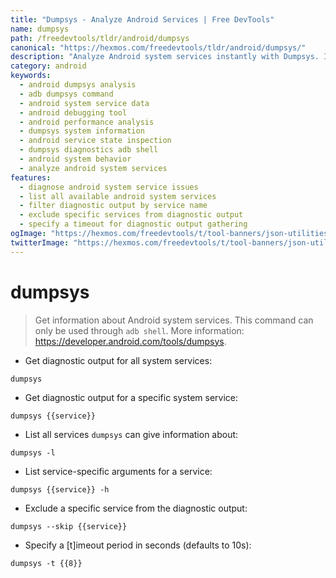```yaml
---
title: "Dumpsys - Analyze Android Services | Free DevTools"
name: dumpsys
path: /freedevtools/tldr/android/dumpsys
canonical: "https://hexmos.com/freedevtools/tldr/android/dumpsys/"
description: "Analyze Android system services instantly with Dumpsys. Inspect service states, diagnose issues, and gather diagnostic data. Free online tool, no registration required."
category: android
keywords:
  - android dumpsys analysis
  - adb dumpsys command
  - android system service data
  - android debugging tool
  - android performance analysis
  - dumpsys system information
  - android service state inspection
  - dumpsys diagnostics adb shell
  - android system behavior
  - analyze android system services
features:
  - diagnose android system service issues
  - list all available android system services
  - filter diagnostic output by service name
  - exclude specific services from diagnostic output
  - specify a timeout for diagnostic output gathering
ogImage: "https://hexmos.com/freedevtools/t/tool-banners/json-utilities-banner.png"
twitterImage: "https://hexmos.com/freedevtools/t/tool-banners/json-utilities-banner.png"
---
```


# dumpsys

> Get information about Android system services.
> This command can only be used through `adb shell`.
> More information: <https://developer.android.com/tools/dumpsys>.

- Get diagnostic output for all system services:

`dumpsys`

- Get diagnostic output for a specific system service:

`dumpsys {{service}}`

- List all services `dumpsys` can give information about:

`dumpsys -l`

- List service-specific arguments for a service:

`dumpsys {{service}} -h`

- Exclude a specific service from the diagnostic output:

`dumpsys --skip {{service}}`

- Specify a [t]imeout period in seconds (defaults to 10s):

`dumpsys -t {{8}}`
